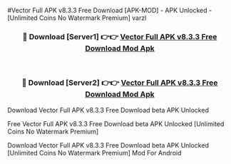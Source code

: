#Vector Full APK v8.3.3 Free Download [APK-MOD] - APK Unlocked - [Unlimited Coins No Watermark Premium] varzl



<div align="center">

<h3>🔴 Download [Server1] 👉👉 <a href="https://momento.my/?title=Vector_Full_APK_v8.3.3_Free_Download">Vector Full APK v8.3.3 Free Download Mod Apk</a></h3><br>

<h3>🔴 Download [Server2] 👉👉 <a href="https://momento.my/?title=Vector_Full_APK_v8.3.3_Free_Download">Vector Full APK v8.3.3 Free Download Mod Apk</a></h3>
</div>



Download Vector Full APK v8.3.3 Free Download beta APK Unlocked

Free Vector Full APK v8.3.3 Free Download beta APK Unlocked [Unlimited Coins No Watermark Premium]

Download Vector Full APK v8.3.3 Free Download beta APK Unlocked [Unlimited Coins No Watermark Premium] Mod For Android
